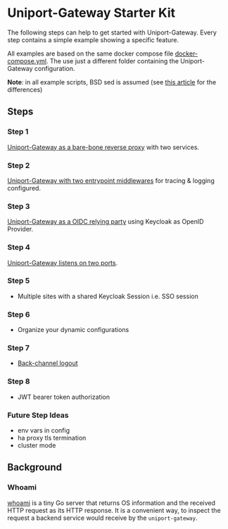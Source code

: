 # Uniport-Gateway Starter Kit

The following steps can help to get started with Uniport-Gateway. Every step contains a simple example showing a specific feature.

All examples are based on the same docker compose file [docker-compose.yml](./docker-compose.yml). The use just a different folder containing the Uniport-Gateway configuration.

**Note**: in all example scripts, BSD sed is assumed (see [this article](www.baeldung.com/linux/gnu-bsd-stream-editor) for the differences)

## Steps

### Step 1

[Uniport-Gateway as a bare-bone reverse proxy](./step1/README.md) with two services.

### Step 2

[Uniport-Gateway with two entrypoint middlewares](./step2/README.md) for tracing & logging configured.

### Step 3

[Uniport-Gateway as a OIDC relying party](./step3/README.md) using Keycloak as OpenID Provider.

### Step 4

[Uniport-Gateway listens on two ports](./step4/README.md).

### Step 5

* Multiple sites with a shared Keycloak Session i.e. SSO session

### Step 6

* Organize your dynamic configurations

### Step 7

* [Back-channel logout](https://openid.net/specs/openid-connect-backchannel-1_0.html)

### Step 8

* JWT bearer token authorization

### Future Step Ideas

* env vars in config
* ha proxy tls termination
* cluster mode

## Background

### Whoami

[whoami](https://github.com/traefik/whoami) is a tiny Go server that returns OS information and the received HTTP request as its HTTP response. It is a
convenient way, to inspect the request a backend service would receive by the `uniport-gateway`.
